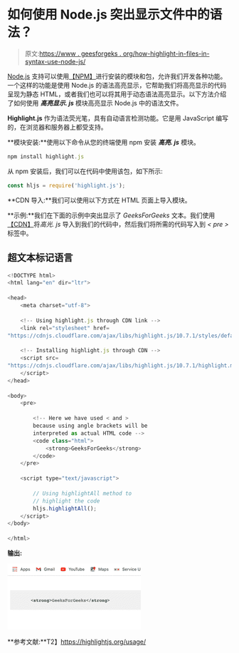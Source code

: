 # 如何使用 Node.js 突出显示文件中的语法？

> 原文:[https://www . geesforgeks . org/how-highlight-in-files-in-syntax-use-node-js/](https://www.geeksforgeeks.org/how-to-highlight-syntax-in-files-using-node-js/)

[<u>Node.js</u>](https://www.geeksforgeeks.org/introduction-to-nodejs/) 支持可以使用[<u>【NPM】</u>](https://www.geeksforgeeks.org/node-js-npm-node-package-manager/)进行安装的模块和包，允许我们开发各种功能。一个这样的功能是使用 Node.js 的语法高亮显示，它帮助我们将高亮显示的代码呈现为静态 HTML，或者我们也可以将其用于动态语法高亮显示。以下方法介绍了如何使用 ***高亮显示. js*** 模块高亮显示 Node.js 中的语法文件。

**Highlight.js** 作为语法荧光笔，具有自动语言检测功能。它是用 JavaScript 编写的，在浏览器和服务器上都受支持。

**模块安装:**使用以下命令从您的终端使用 npm 安装 ***高亮. js*** 模块。

```js
npm install highlight.js
```

从 npm 安装后，我们可以在代码中使用该包，如下所示:

```js
const hljs = require('highlight.js');
```

**CDN 导入:**我们可以使用以下方式在 HTML 页面上导入模块。

> <link rel="”stylesheet”" href="”https://cdnjs.cloudflare.com/ajax/libs/highlight.js/10.7.1/styles/default.min.css”">

**示例:**我们在下面的示例中突出显示了 *GeeksForGeeks* 文本。我们使用[<u>【CDN】</u>](https://cdnjs.com/libraries/highlight.js)将*高光. js* 导入到我们的代码中，然后我们将所需的代码写入到 *< pre >* 标签中。

## 超文本标记语言

```js
<!DOCTYPE html>
<html lang="en" dir="ltr">

<head>
    <meta charset="utf-8">

    <!-- Using highlight.js through CDN link -->
    <link rel="stylesheet" href=
"https://cdnjs.cloudflare.com/ajax/libs/highlight.js/10.7.1/styles/default.min.css">

    <!-- Installing highlight.js through CDN -->
    <script src=
"https://cdnjs.cloudflare.com/ajax/libs/highlight.js/10.7.1/highlight.min.js">
    </script>
</head>

<body>
    <pre>

        <!-- Here we have used < and > 
        because using angle brackets will be
        interpreted as actual HTML code -->
        <code class="html">
            <strong>GeeksForGeeks</strong>
        </code>
    </pre>

    <script type="text/javascript">

        // Using highlightAll method to
        // highlight the code
        hljs.highlightAll();
    </script>
</body>

</html>
```

**输出:**

![](img/c0b079ac89d2739502011fa96a2c904a.png)

**参考文献:**T2】https://highlightjs.org/usage/